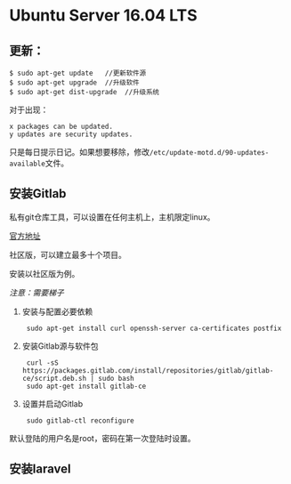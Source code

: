 # Ubuntu Server 16.04 LTS

## 更新：

	$ sudo apt-get update   //更新软件源
	$ sudo apt-get upgrade  //升级软件
	$ sudo apt-get dist-upgrade  //升级系统
	
对于出现：
		   
	x packages can be updated.
    y updates are security updates.

只是每日提示日记。如果想要移除，修改`/etc/update-motd.d/90-updates-available`文件。

## 安装Gitlab

私有git仓库工具，可以设置在任何主机上，主机限定linux。

[官方地址](https://about.gitlab.com/)

社区版，可以建立最多十个项目。

安装以社区版为例。

*注意：需要梯子*

1. 安装与配置必要依赖

		sudo apt-get install curl openssh-server ca-certificates postfix

2. 安装Gitlab源与软件包

		curl -sS https://packages.gitlab.com/install/repositories/gitlab/gitlab-ce/script.deb.sh | sudo bash
		sudo apt-get install gitlab-ce

3. 设置并启动Gitlab

		sudo gitlab-ctl reconfigure

默认登陆的用户名是root，密码在第一次登陆时设置。

## 安装laravel

